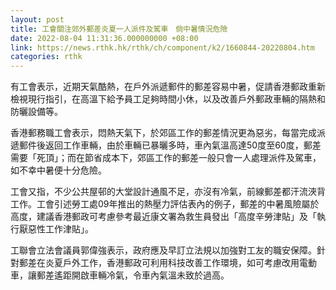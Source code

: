 ```yaml
---
layout: post
title: 工會關注郊外郵差炎夏一人派件及駕車　倘中暑情況危險
date: 2022-08-04 11:31:36.000000000 +08:00
link: https://news.rthk.hk/rthk/ch/component/k2/1660844-20220804.htm
categories: rthk
---
```


有工會表示，近期天氣酷熱，在戶外派遞郵件的郵差容易中暑，促請香港郵政重新檢視現行指引，在高溫下給予員工足夠時間小休，以及改善戶外郵政車輛的隔熱和防曬設備等。

香港郵務職工會表示，悶熱天氣下，於郊區工作的郵差情況更為惡劣，每當完成派遞郵件後返回工作車輛，由於車輛已暴曬多時，車內氣溫高達50度至60度，郵差需要「死頂」；而在節省成本下，郊區工作的郵差一般只會一人處理派件及駕車，如不幸中暑便十分危險。

工會又指，不少公共屋邨的大堂設計通風不足，亦沒有冷氣，前線郵差都汗流浹背工作。工會引述勞工處09年推出的熱壓力評估表內的例子，郵差的中暑風險屬於高度，建議香港郵政可考慮參考最近康文署為救生員發出「高度辛勞津貼」及「執行厭惡性工作津貼」。

工聯會立法會議員郭偉強表示，政府應及早訂立法規以加強對工友的職安保障。針對郵差在炎夏戶外工作，香港郵政可利用科技改善工作環境，如可考慮改用電動車，讓郵差遙距開啟車輛冷氣，令車內氣溫未致於過高。
